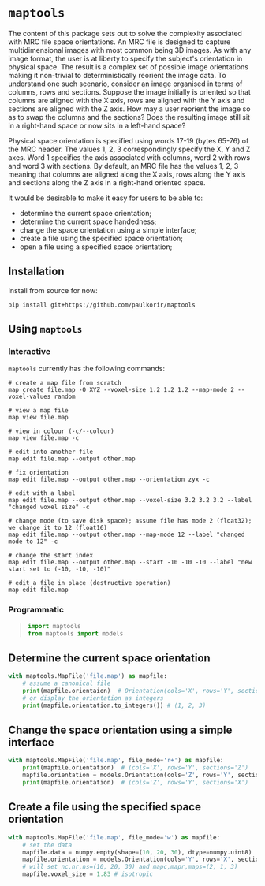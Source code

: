 # `maptools`

The content of this package sets out to solve the complexity associated with MRC file space orientations. An MRC file is
designed to capture multidimensional images with most common being 3D images. As with any image format, the user is at
liberty to specify the subject's orientation in physical space. The result is a complex set of possible image
orientations making it non-trivial to deterministically reorient the image data. To understand one such scenario, consider an image organised in terms of columns, rows and sections. Suppose the image initially is oriented so that columns are aligned with the X axis, rows are aligned with the Y axis and sections are aligned with the Z axis. How may a user reorient the image so as to swap the columns and the sections? Does the resulting image still sit in a right-hand space or now sits in a left-hand space?

Physical space orientation is specified using words 17-19 (bytes 65-76) of the MRC header. The values 1, 2, 3
correspondingly specify the X, Y and Z axes. Word 1 specifies the axis associated with columns, word 2 with rows and
word 3 with sections. By default, an MRC file has the values 1, 2, 3 meaning that columns are aligned along the X axis,
rows along the Y axis and sections along the Z axis in a right-hand oriented space.

It would be desirable to make it easy for users to be able to:

- determine the current space orientation;
- determine the current space handedness;
- change the space orientation using a simple interface;
- create a file using the specified space orientation;
- open a file using a specified space orientation;

## Installation

Install from source for now:

```shell
pip install git+https://github.com/paulkorir/maptools
```

## Using `maptools`
### Interactive

`maptools` currently has the following commands:

```shell
# create a map file from scratch
map create file.map -O XYZ --voxel-size 1.2 1.2 1.2 --map-mode 2 --voxel-values random

# view a map file
map view file.map

# view in colour (-c/--colour)
map view file.map -c

# edit into another file
map edit file.map --output other.map

# fix orientation
map edit file.map --output other.map --orientation zyx -c
 
# edit with a label
map edit file.map --output other.map --voxel-size 3.2 3.2 3.2 --label "changed voxel size" -c

# change mode (to save disk space); assume file has mode 2 (float32); we change it to 12 (float16)
map edit file.map --output other.map --map-mode 12 --label "changed mode to 12" -c

# change the start index
map edit file.map --output other.map --start -10 -10 -10 --label "new start set to (-10, -10, -10)"

# edit a file in place (destructive operation)
map edit file.map
```

### Programmatic

> ```python
> import maptools
> from maptools import models
> ```

## Determine the current space orientation

```python
with maptools.MapFile('file.map') as mapfile:
    # assume a canonical file
    print(mapfile.orientaion)  # Orientation(cols='X', rows='Y', sections='Z')
    # or display the orientation as integers
    print(mapfile.orientation.to_integers()) # (1, 2, 3)
```

## Change the space orientation using a simple interface

```python
with maptools.MapFile('file.map', file_mode='r+') as mapfile:
    print(mapfile.orientation)  # (cols='X', rows='Y', sections='Z')
    mapfile.orientation = models.Orientation(cols='Z', rows='Y', sections='X')
    print(mapfile.orientation)  # (cols='Z', rows='Y', sections='X')
```

## Create a file using the specified space orientation

```python
with maptools.MapFile('file.map', file_mode='w') as mapfile:
    # set the data
    mapfile.data = numpy.empty(shape=(10, 20, 30), dtype=numpy.uint8)
    mapfile.orientation = models.Orientation(cols='Y', rows='X', sections='Z')
    # will set nc,nr,ns=(10, 20, 30) and mapc,mapr,maps=(2, 1, 3)
    mapfile.voxel_size = 1.83 # isotropic
```


[comment]: <> (## Background)

[comment]: <> (This is where the complexity comes from.)

[comment]: <> (Orientation is a triple of integers: 1, 2, 3, where 1=X, 2=Y, 3=Z. Therefore, 1, 2, 3 is X, Y, Z orientation which is standard.)

[comment]: <> (Some files have non-standard orientations. Our goal is to transform the data so that it is presented in the standard orientation.)

[comment]: <> (This means that we have to decide on the transformation required to modify data with a particular orientation to the)

[comment]: <> (standard orientation. In general, we would like to be able to move from any orientation to any other.)

[comment]: <> (The transformation will be accomplished using numpy.swapaxes&#40;arra, <index1>, <index2>&#41;)

[comment]: <> (For 3D data the values of <index?> are exclusively one of: 0, 1, 2)

[comment]: <> (E.g. numpy.swapaxes&#40;arr, 0, 2&#41; means swap the first and third dimension etc.)

[comment]: <> (We can outline the set of possible orientations. These are permutations of &#40;1, 2, 3&#41;. There are six &#40;6&#41; such permutations.)

[comment]: <> (For any permutation we can swap at one of two pairs of positions: &#40;0, 1&#41;, &#40;0, 2&#41; and &#40;1, 2&#41;.)

[comment]: <> (This means that any orientation can be converted to three other orientations by only permuting two positions.)

[comment]: <> (The two remaining orientations require at least two permutations.)

[comment]: <> (The identity permutation transforms an orientation into itself.)

[comment]: <> (We can graphically describe the set of permutations as a permutohedron. &#40;see https://en.wikipedia.org/wiki/Permutohedron&#41;)

[comment]: <> (Permutations may be expressed using a permutation matrix &#40;see https://en.wikipedia.org/wiki/Permutation_matrix&#41;.)

